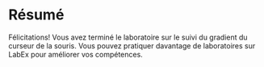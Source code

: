# Résumé

Félicitations! Vous avez terminé le laboratoire sur le suivi du gradient du curseur de la souris. Vous pouvez pratiquer davantage de laboratoires sur LabEx pour améliorer vos compétences.
